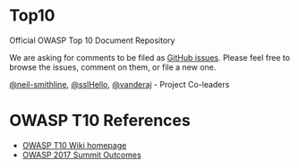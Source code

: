 # Top10
Official OWASP Top 10 Document Repository

We are asking for comments to be filed as [GitHub issues](https://github.com/OWASP/Top10/issues). 
Please feel free to browse the issues, comment on them, or file a new one.

[@neil-smithline](https://github.com/Neil-Smithline), [@sslHello](https://github.com/sslHello), [@vanderaj](https://github.com/vanderaj) - Project Co-leaders

# OWASP T10 References
- [OWASP T10 Wiki homepage](https://www.owasp.org/index.php/Category:OWASP_Top_Ten_Project)
- [OWASP 2017 Summit Outcomes](https://owaspsummit.org/Outcomes/Owasp-Top-10-2017/Owasp-Top-10-2017.html)
